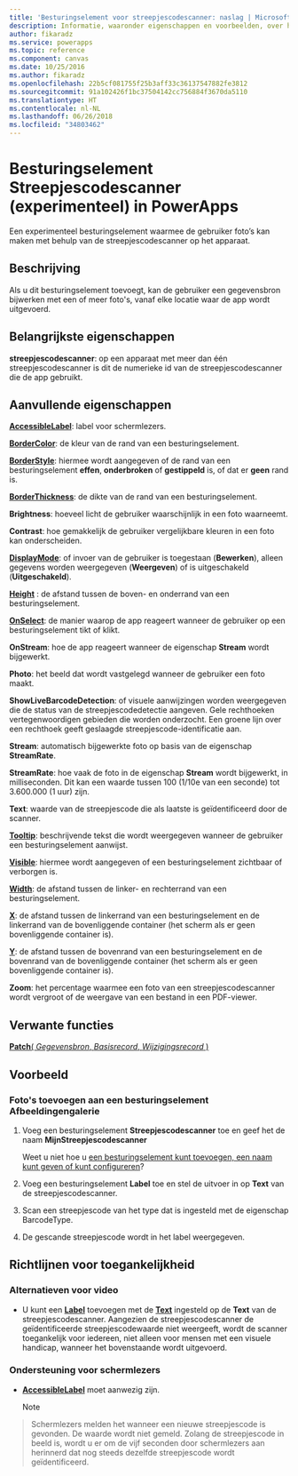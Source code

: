 ```yaml
---
title: 'Besturingselement voor streepjescodescanner: naslag | Microsoft Docs'
description: Informatie, waaronder eigenschappen en voorbeelden, over het besturingselement Streepjescodescanner
author: fikaradz
ms.service: powerapps
ms.topic: reference
ms.component: canvas
ms.date: 10/25/2016
ms.author: fikaradz
ms.openlocfilehash: 22b5cf081755f25b3aff33c36137547882fe3812
ms.sourcegitcommit: 91a102426f1bc37504142cc756884f3670da5110
ms.translationtype: HT
ms.contentlocale: nl-NL
ms.lasthandoff: 06/26/2018
ms.locfileid: "34803462"
---
```

# <a name="barcode-scanner-control-experimental-in-powerapps"></a>Besturingselement Streepjescodescanner (experimenteel) in PowerApps
Een experimenteel besturingselement waarmee de gebruiker foto’s kan maken met behulp van de streepjescodescanner op het apparaat.

## <a name="description"></a>Beschrijving
Als u dit besturingselement toevoegt, kan de gebruiker een gegevensbron bijwerken met een of meer foto's, vanaf elke locatie waar de app wordt uitgevoerd.

## <a name="key-properties"></a>Belangrijkste eigenschappen
**streepjescodescanner**: op een apparaat met meer dan één streepjescodescanner is dit de numerieke id van de streepjescodescanner die de app gebruikt.

## <a name="additional-properties"></a>Aanvullende eigenschappen
**[AccessibleLabel](properties-accessibility.md)**: label voor schermlezers.

**[BorderColor](properties-color-border.md)**: de kleur van de rand van een besturingselement.

**[BorderStyle](properties-color-border.md)**: hiermee wordt aangegeven of de rand van een besturingselement **effen**, **onderbroken** of **gestippeld** is, of dat er **geen** rand is.

**[BorderThickness](properties-color-border.md)**: de dikte van de rand van een besturingselement.

**Brightness**: hoeveel licht de gebruiker waarschijnlijk in een foto waarneemt.

**Contrast**: hoe gemakkelijk de gebruiker vergelijkbare kleuren in een foto kan onderscheiden.

**[DisplayMode](properties-core.md)**: of invoer van de gebruiker is toegestaan (**Bewerken**), alleen gegevens worden weergegeven (**Weergeven**) of is uitgeschakeld (**Uitgeschakeld**).

**[Height](properties-size-location.md)** : de afstand tussen de boven- en onderrand van een besturingselement.

**[OnSelect](properties-core.md)**: de manier waarop de app reageert wanneer de gebruiker op een besturingselement tikt of klikt.

**OnStream**: hoe de app reageert wanneer de eigenschap **Stream** wordt bijgewerkt.

**Photo**: het beeld dat wordt vastgelegd wanneer de gebruiker een foto maakt.

**ShowLiveBarcodeDetection**: of visuele aanwijzingen worden weergegeven die de status van de streepjescodedetectie aangeven. Gele rechthoeken vertegenwoordigen gebieden die worden onderzocht. Een groene lijn over een rechthoek geeft geslaagde streepjescode-identificatie aan.

**Stream**: automatisch bijgewerkte foto op basis van de eigenschap **StreamRate**.

**StreamRate**: hoe vaak de foto in de eigenschap **Stream** wordt bijgewerkt, in milliseconden.  Dit kan een waarde tussen 100 (1/10e van een seconde) tot 3.600.000 (1 uur) zijn.

**Text**: waarde van de streepjescode die als laatste is geïdentificeerd door de scanner.

**[Tooltip](properties-core.md)**: beschrijvende tekst die wordt weergegeven wanneer de gebruiker een besturingselement aanwijst.

**[Visible](properties-core.md)**: hiermee wordt aangegeven of een besturingselement zichtbaar of verborgen is.

**[Width](properties-size-location.md)**: de afstand tussen de linker- en rechterrand van een besturingselement.

**[X](properties-size-location.md)**: de afstand tussen de linkerrand van een besturingselement en de linkerrand van de bovenliggende container (het scherm als er geen bovenliggende container is).

**[Y](properties-size-location.md)**: de afstand tussen de bovenrand van een besturingselement en de bovenrand van de bovenliggende container (het scherm als er geen bovenliggende container is).

**Zoom**: het percentage waarmee een foto van een streepjescodescanner wordt vergroot of de weergave van een bestand in een PDF-viewer.

## <a name="related-functions"></a>Verwante functies
[**Patch**( *Gegevensbron*, *Basisrecord*, *Wijzigingsrecord* )](../functions/function-patch.md)

## <a name="example"></a>Voorbeeld
### <a name="add-photos-to-an-image-gallery-control"></a>Foto's toevoegen aan een besturingselement Afbeeldingengalerie
1. Voeg een besturingselement **Streepjescodescanner** toe en geef het de naam **MijnStreepjescodescanner**

    Weet u niet hoe u [een besturingselement kunt toevoegen, een naam kunt geven of kunt configureren](../add-configure-controls.md)?
2. Voeg een besturingselement **Label** toe en stel de uitvoer in op **Text** van de streepjescodescanner.  
3. Scan een streepjescode van het type dat is ingesteld met de eigenschap BarcodeType.
4. De gescande streepjescode wordt in het label weergegeven.


## <a name="accessibility-guidelines"></a>Richtlijnen voor toegankelijkheid
### <a name="video-alternatives"></a>Alternatieven voor video
* U kunt een **[Label](control-text-box.md)** toevoegen met de **[Text](properties-core.md)** ingesteld op de **Text** van de streepjescodescanner. Aangezien de streepjescodescanner de geïdentificeerde streepjescodewaarde niet weergeeft, wordt de scanner toegankelijk voor iedereen, niet alleen voor mensen met een visuele handicap, wanneer het bovenstaande wordt uitgevoerd.

### <a name="screen-reader-support"></a>Ondersteuning voor schermlezers
* **[AccessibleLabel](properties-accessibility.md)** moet aanwezig zijn.

    > [!NOTE]
> Schermlezers melden het wanneer een nieuwe streepjescode is gevonden. De waarde wordt niet gemeld. Zolang de streepjescode in beeld is, wordt u er om de vijf seconden door schermlezers aan herinnerd dat nog steeds dezelfde streepjescode wordt geïdentificeerd.
